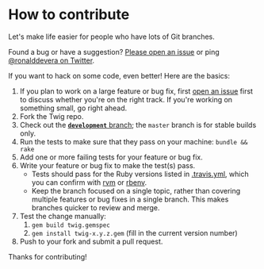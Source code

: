 How to contribute
=================

Let's make life easier for people who have lots of Git branches.

Found a bug or have a suggestion? [Please open an issue][issues] or ping
[@ronalddevera on Twitter][twitter].

If you want to hack on some code, even better! Here are the basics:

1.  If you plan to work on a large feature or bug fix, first
    [open an issue][issues] first to discuss whether you're on the right track.
    If you're working on something small, go right ahead.
2.  Fork the Twig repo.
3.  Check out the [**`development`** branch][dev branch]; the `master` branch is
    for stable builds only.
4.  Run the tests to make sure that they pass on your machine: `bundle && rake`
5.  Add one or more failing tests for your feature or bug fix.
6.  Write your feature or bug fix to make the test(s) pass.
    * Tests should pass for the Ruby versions listed in
      [.travis.yml][travis.yml], which you can confirm with [rvm][rvm] or
      [rbenv][rbenv].
    * Keep the branch focused on a single topic, rather than covering multiple
      features or bug fixes in a single branch. This makes branches quicker to
      review and merge.
7.  Test the change manually:
    1.  `gem build twig.gemspec`
    2.  `gem install twig-x.y.z.gem` (fill in the current version number)
8.  Push to your fork and submit a pull request.

Thanks for contributing!

[issues]:     https://github.com/rondevera/twig/issues
[twitter]:    https://twitter.com/ronalddevera
[dev branch]: https://github.com/rondevera/twig/commits/development
[rvm]:        https://rvm.io/
[rbenv]:      http://rbenv.org/
[travis.yml]: https://github.com/rondevera/twig/blob/master/.travis.yml
